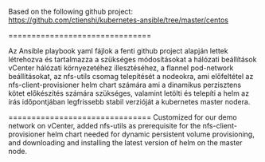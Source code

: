 Based on the following github project:
https://github.com/ctienshi/kubernetes-ansible/tree/master/centos

===============================

Az Ansible playbook yaml fájlok a fenti github project alapján lettek létrehozva
és tartalmazza a szükséges módosításokat a hálózati beállítások vCenter hálózati környezetéhez illesztéséhez, a flannel pod-network beállításokat, az nfs-utils csomag telepítését a nodeokra, ami előfeltétel az nfs-client-provisioner helm chart számára ami a dinamikus perzisztens kötet előkészítés számára szükséges, valamint
letölti és telepíti a helm az írás időpontjában legfrissebb stabil verzióját a
kubernetes master nodera.

===============================
Customized for our demo network on vCenter, added nfs-utils as prerequisite for the nfs-client-provisioner helm chart needed for dynamic persistent volume provisioning, and downloading and installing the latest version of helm on the master node.
